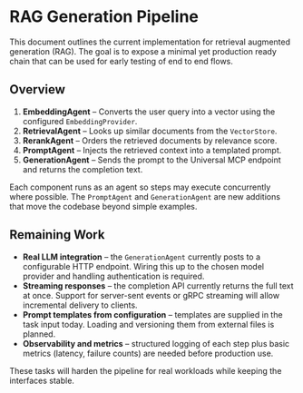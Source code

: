 # RAG Generation Pipeline

This document outlines the current implementation for retrieval augmented generation (RAG).
The goal is to expose a minimal yet production ready chain that can be used for
early testing of end to end flows.

## Overview

1. **EmbeddingAgent** – Converts the user query into a vector using the configured
   `EmbeddingProvider`.
2. **RetrievalAgent** – Looks up similar documents from the `VectorStore`.
3. **RerankAgent** – Orders the retrieved documents by relevance score.
4. **PromptAgent** – Injects the retrieved context into a templated prompt.
5. **GenerationAgent** – Sends the prompt to the Universal MCP endpoint and
   returns the completion text.

Each component runs as an agent so steps may execute concurrently where
possible.  The `PromptAgent` and `GenerationAgent` are new additions that move
the codebase beyond simple examples.

## Remaining Work

- **Real LLM integration** – the `GenerationAgent` currently posts to a
  configurable HTTP endpoint.  Wiring this up to the chosen model provider and
  handling authentication is required.
- **Streaming responses** – the completion API currently returns the full text at
  once.  Support for server-sent events or gRPC streaming will allow incremental
  delivery to clients.
- **Prompt templates from configuration** – templates are supplied in the task
  input today.  Loading and versioning them from external files is planned.
- **Observability and metrics** – structured logging of each step plus basic
  metrics (latency, failure counts) are needed before production use.

These tasks will harden the pipeline for real workloads while keeping the
interfaces stable.
